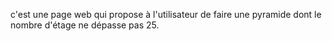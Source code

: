  c'est une page web qui propose à l'utilisateur de faire une pyramide dont le nombre d'étage ne dépasse pas 25.
